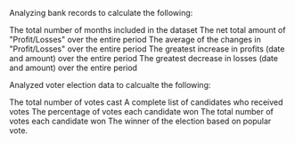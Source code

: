 Analyzing bank records to calculate the following:

The total number of months included in the dataset
The net total amount of "Profit/Losses" over the entire period
The average of the changes in "Profit/Losses" over the entire period
The greatest increase in profits (date and amount) over the entire period
The greatest decrease in losses (date and amount) over the entire period

Analyzed voter election data to calcualte the following:

The total number of votes cast
A complete list of candidates who received votes
The percentage of votes each candidate won
The total number of votes each candidate won
The winner of the election based on popular vote.





